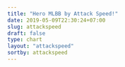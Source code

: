 ```yaml
---
title: "Hero MLBB by Attack Speed!"
date: 2019-05-09T22:30:24+07:00
slug: attackspeed
draft: false
type: chart
layout: "attackspeed"
sortby: attackspeed
---
```


